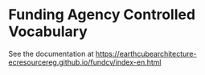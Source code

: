 # Funding Agency Controlled Vocabulary

See the documentation at https://earthcubearchitecture-ecresourcereg.github.io/fundcv/index-en.html
